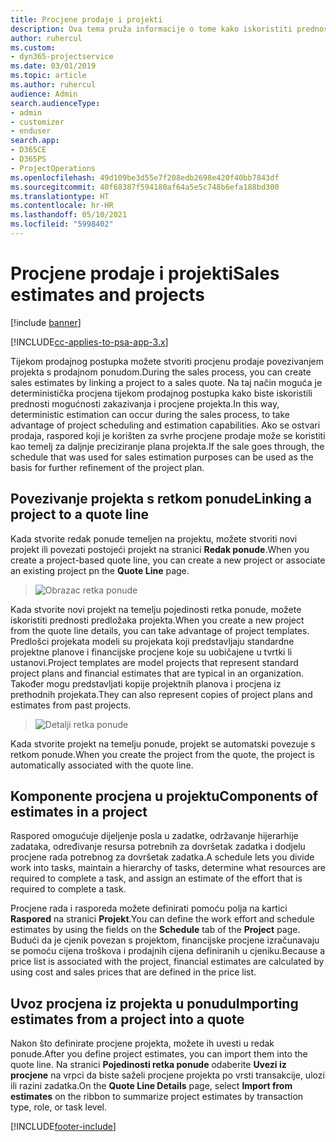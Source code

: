 ```yaml
---
title: Procjene prodaje i projekti
description: Ova tema pruža informacije o tome kako iskoristiti prednosti rasporeda i procjena u postupku prodaje.
author: ruhercul
ms.custom:
- dyn365-projectservice
ms.date: 03/01/2019
ms.topic: article
ms.author: ruhercul
audience: Admin
search.audienceType:
- admin
- customizer
- enduser
search.app:
- D365CE
- D365PS
- ProjectOperations
ms.openlocfilehash: 49d109be3d55e7f208edb2698e420f40bb7843df
ms.sourcegitcommit: 40f68387f594180af64a5e5c748b6efa188bd300
ms.translationtype: HT
ms.contentlocale: hr-HR
ms.lasthandoff: 05/10/2021
ms.locfileid: "5998402"
---
```

# <a name="sales-estimates-and-projects"></a><span data-ttu-id="b14d0-103">Procjene prodaje i projekti</span><span class="sxs-lookup"><span data-stu-id="b14d0-103">Sales estimates and projects</span></span>

[!include [banner](../includes/psa-now-project-operations.md)]

[!INCLUDE[cc-applies-to-psa-app-3.x](../includes/cc-applies-to-psa-app-3x.md)]

<span data-ttu-id="b14d0-104">Tijekom prodajnog postupka možete stvoriti procjenu prodaje povezivanjem projekta s prodajnom ponudom.</span><span class="sxs-lookup"><span data-stu-id="b14d0-104">During the sales process, you can create sales estimates by linking a project to a sales quote.</span></span> <span data-ttu-id="b14d0-105">Na taj način moguća je deterministička procjena tijekom prodajnog postupka kako biste iskoristili prednosti mogućnosti zakazivanja i procjene projekta.</span><span class="sxs-lookup"><span data-stu-id="b14d0-105">In this way, deterministic estimation can occur during the sales process, to take advantage of project scheduling and estimation capabilities.</span></span> <span data-ttu-id="b14d0-106">Ako se ostvari prodaja, raspored koji je korišten za svrhe procjene prodaje može se koristiti kao temelj za daljnje preciziranje plana projekta.</span><span class="sxs-lookup"><span data-stu-id="b14d0-106">If the sale goes through, the schedule that was used for sales estimation purposes can be used as the basis for further refinement of the project plan.</span></span>

## <a name="linking-a-project-to-a-quote-line"></a><span data-ttu-id="b14d0-107">Povezivanje projekta s retkom ponude</span><span class="sxs-lookup"><span data-stu-id="b14d0-107">Linking a project to a quote line</span></span>

<span data-ttu-id="b14d0-108">Kada stvorite redak ponude temeljen na projektu, možete stvoriti novi projekt ili povezati postojeći projekt na stranici **Redak ponude**.</span><span class="sxs-lookup"><span data-stu-id="b14d0-108">When you create a project-based quote line, you can create a new project or associate an existing project pn the **Quote Line** page.</span></span> 

> ![Obrazac retka ponude](media/project-8.png)
 
<span data-ttu-id="b14d0-110">Kada stvorite novi projekt na temelju pojedinosti retka ponude, možete iskoristiti prednosti predložaka projekta.</span><span class="sxs-lookup"><span data-stu-id="b14d0-110">When you create a new project from the quote line details, you can take advantage of project templates.</span></span> <span data-ttu-id="b14d0-111">Predlošci projekata modeli su projekata koji predstavljaju standardne projektne planove i financijske procjene koje su uobičajene u tvrtki li ustanovi.</span><span class="sxs-lookup"><span data-stu-id="b14d0-111">Project templates are model projects that represent standard project plans and financial estimates that are typical in an organization.</span></span> <span data-ttu-id="b14d0-112">Također mogu predstavljati kopije projektnih planova i procjena iz prethodnih projekata.</span><span class="sxs-lookup"><span data-stu-id="b14d0-112">They can also represent copies of project plans and estimates from past projects.</span></span>

> ![Detalji retka ponude](media/project-9.png)
  
<span data-ttu-id="b14d0-114">Kada stvorite projekt na temelju ponude, projekt se automatski povezuje s retkom ponude.</span><span class="sxs-lookup"><span data-stu-id="b14d0-114">When you create the project from the quote, the project is automatically associated with the quote line.</span></span>

## <a name="components-of-estimates-in-a-project"></a><span data-ttu-id="b14d0-115">Komponente procjena u projektu</span><span class="sxs-lookup"><span data-stu-id="b14d0-115">Components of estimates in a project</span></span>

<span data-ttu-id="b14d0-116">Raspored omogućuje dijeljenje posla u zadatke, održavanje hijerarhije zadataka, određivanje resursa potrebnih za dovršetak zadatka i dodjelu procjene rada potrebnog za dovršetak zadatka.</span><span class="sxs-lookup"><span data-stu-id="b14d0-116">A schedule lets you divide work into tasks, maintain a hierarchy of tasks, determine what resources are required to complete a task, and assign an estimate of the effort that is required to complete a task.</span></span>

<span data-ttu-id="b14d0-117">Procjene rada i rasporeda možete definirati pomoću polja na kartici **Raspored** na stranici **Projekt**.</span><span class="sxs-lookup"><span data-stu-id="b14d0-117">You can define the work effort and schedule estimates by using the fields on the **Schedule** tab of the **Project** page.</span></span> <span data-ttu-id="b14d0-118">Budući da je cjenik povezan s projektom, financijske procjene izračunavaju se pomoću cijena troškova i prodajnih cijena definiranih u cjeniku.</span><span class="sxs-lookup"><span data-stu-id="b14d0-118">Because a price list is associated with the project, financial estimates are calculated by using cost and sales prices that are defined in the price list.</span></span>

## <a name="importing-estimates-from-a-project-into-a-quote"></a><span data-ttu-id="b14d0-119">Uvoz procjena iz projekta u ponudu</span><span class="sxs-lookup"><span data-stu-id="b14d0-119">Importing estimates from a project into a quote</span></span>

<span data-ttu-id="b14d0-120">Nakon što definirate procjene projekta, možete ih uvesti u redak ponude.</span><span class="sxs-lookup"><span data-stu-id="b14d0-120">After you define project estimates, you can import them into the quote line.</span></span> <span data-ttu-id="b14d0-121">Na stranici **Pojedinosti retka ponude** odaberite **Uvezi iz procjene** na vrpci da biste saželi procjene projekta po vrsti transakcije, ulozi ili razini zadatka.</span><span class="sxs-lookup"><span data-stu-id="b14d0-121">On the **Quote Line Details** page, select **Import from estimates** on the ribbon to summarize project estimates by transaction type, role, or task level.</span></span>


[!INCLUDE[footer-include](../includes/footer-banner.md)]